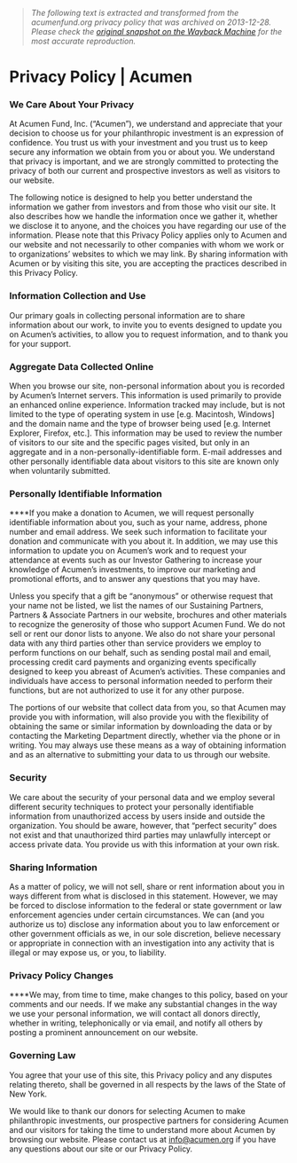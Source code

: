 > *The following text is extracted and transformed from the acumenfund.org privacy policy that was archived on 2013-12-28. Please check the [original snapshot on the Wayback Machine](https://web.archive.org/web/20131228155704id_/http%3A//acumen.org/privacy-policy) for the most accurate reproduction.*

# Privacy Policy | Acumen

### We Care About Your Privacy

At Acumen Fund, Inc. (“Acumen”), we understand and appreciate that your decision to choose us for your philanthropic investment is an expression of confidence. You trust us with your investment and you trust us to keep secure any information we obtain from you or about you. We understand that privacy is important, and we are strongly committed to protecting the privacy of both our current and prospective investors as well as visitors to our website.

The following notice is designed to help you better understand the information we gather from investors and from those who visit our site. It also describes how we handle the information once we gather it, whether we disclose it to anyone, and the choices you have regarding our use of the information. Please note that this Privacy Policy applies only to Acumen and our website and not necessarily to other companies with whom we work or to organizations’ websites to which we may link. By sharing information with Acumen or by visiting this site, you are accepting the practices described in this Privacy Policy.

### Information Collection and Use

Our primary goals in collecting personal information are to share information about our work, to invite you to events designed to update you on Acumen’s activities, to allow you to request information, and to thank you for your support.

### Aggregate Data Collected Online

When you browse our site, non-personal information about you is recorded by Acumen’s Internet servers. This information is used primarily to provide an enhanced online experience. Information tracked may include, but is not limited to the type of operating system in use [e.g. Macintosh, Windows] and the domain name and the type of browser being used [e.g. Internet Explorer, Firefox, etc.]. This information may be used to review the number of visitors to our site and the specific pages visited, but only in an aggregate and in a non-personally-identifiable form. E-mail addresses and other personally identifiable data about visitors to this site are known only when voluntarily submitted.

### Personally Identifiable Information

****If you make a donation to Acumen, we will request personally identifiable information about you, such as your name, address, phone number and email address. We seek such information to facilitate your donation and communicate with you about it. In addition, we may use this information to update you on Acumen’s work and to request your attendance at events such as our Investor Gathering to increase your knowledge of Acumen’s investments, to improve our marketing and promotional efforts, and to answer any questions that you may have.

Unless you specify that a gift be “anonymous” or otherwise request that your name not be listed, we list the names of our Sustaining Partners, Partners & Associate Partners in our website, brochures and other materials to recognize the generosity of those who support Acumen Fund. We do not sell or rent our donor lists to anyone. We also do not share your personal data with any third parties other than service providers we employ to perform functions on our behalf, such as sending postal mail and email, processing credit card payments and organizing events specifically designed to keep you abreast of Acumen’s activities. These companies and individuals have access to personal information needed to perform their functions, but are not authorized to use it for any other purpose.

The portions of our website that collect data from you, so that Acumen may provide you with information, will also provide you with the flexibility of obtaining the same or similar information by downloading the data or by contacting the Marketing Department directly, whether via the phone or in writing. You may always use these means as a way of obtaining information and as an alternative to submitting your data to us through our website.

### Security

We care about the security of your personal data and we employ several different security techniques to protect your personally identifiable information from unauthorized access by users inside and outside the organization. You should be aware, however, that “perfect security” does not exist and that unauthorized third parties may unlawfully intercept or access private data. You provide us with this information at your own risk.

### Sharing Information

As a matter of policy, we will not sell, share or rent information about you in ways different from what is disclosed in this statement. However, we may be forced to disclose information to the federal or state government or law enforcement agencies under certain circumstances. We can (and you authorize us to) disclose any information about you to law enforcement or other government officials as we, in our sole discretion, believe necessary or appropriate in connection with an investigation into any activity that is illegal or may expose us, or you, to liability.

### Privacy Policy Changes

****We may, from time to time, make changes to this policy, based on your comments and our needs. If we make any substantial changes in the way we use your personal information, we will contact all donors directly, whether in writing, telephonically or via email, and notify all others by posting a prominent announcement on our website.

### Governing Law

You agree that your use of this site, this Privacy policy and any disputes relating thereto, shall be governed in all respects by the laws of the State of New York.

We would like to thank our donors for selecting Acumen to make philanthropic investments, our prospective partners for considering Acumen and our visitors for taking the time to understand more about Acumen by browsing our website. Please contact us at info@acumen.org if you have any questions about our site or our Privacy Policy.
